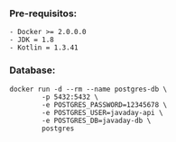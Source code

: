 ### Pre-requisitos:
    - Docker >= 2.0.0.0
    - JDK = 1.8
    - Kotlin = 1.3.41


### Database:
```
docker run -d --rm --name postgres-db \
        -p 5432:5432 \
        -e POSTGRES_PASSWORD=12345678 \
        -e POSTGRES_USER=javaday-api \
        -e POSTGRES_DB=javaday-db \
        postgres
```
